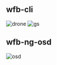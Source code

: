 wfb-cli
-------

![drone](https://github.com/svpcom/wfb-ng/assets/503830/2e8589bc-4cd3-4ab1-9f0f-4814ed51fda1)
![gs](https://github.com/svpcom/wfb-ng/assets/503830/6751bcff-e2ae-4f6d-a6cf-b43c7d6ac80e)

wfb-ng-osd
----------
![osd](https://github.com/svpcom/wfb-ng/assets/503830/c505d349-20ef-460e-8e4c-2da6e3643324)
